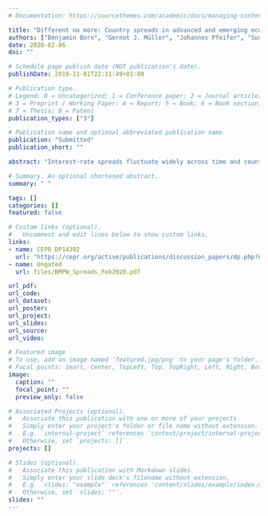```yaml
---
# Documentation: https://sourcethemes.com/academic/docs/managing-content/

title: "Different no more: Country spreads in advanced and emerging economies"
authors: ["Benjamin Born", "Gernot J. Müller", "Johannes Pfeifer", "Susanne Wellmann"]
date: 2020-02-06
doi: ""

# Schedule page publish date (NOT publication's date).
publishDate: 2019-11-01T22:11:49+01:00

# Publication type.
# Legend: 0 = Uncategorized; 1 = Conference paper; 2 = Journal article;
# 3 = Preprint / Working Paper; 4 = Report; 5 = Book; 6 = Book section;
# 7 = Thesis; 8 = Patent
publication_types: ["3"]

# Publication name and optional abbreviated publication name.
publication: "Submitted"
publication_short: ""

abstract: "Interest-rate spreads fluctuate widely across time and countries. We characterize their behavior using some 3,200 quarterly observations for 21 advanced and 17 emerging economies since the early 1990s. Before the financial crisis, spreads are 10 times more volatile in emerging economies than in advanced economies. Since 2008, the behavior of spreads has converged across country groups, largely because it has adjusted in advanced economies. We also provide evidence on the transmission of spread shocks and find it similar across sample periods and country groups. Spread shocks have become a more important source of output fluctuations in advanced economies after 2008."

# Summary. An optional shortened abstract.
summary: " "

tags: []
categories: []
featured: false

# Custom links (optional).
#   Uncomment and edit lines below to show custom links.
links:
- name: CEPR DP14392
  url: "https://cepr.org/active/publications/discussion_papers/dp.php?dpno=14392"
- name: Ungated
  url: files/BMPW_Spreads_Feb2020.pdf

url_pdf:
url_code:
url_dataset:
url_poster:
url_project:
url_slides:
url_source:
url_video:

# Featured image
# To use, add an image named `featured.jpg/png` to your page's folder.
# Focal points: Smart, Center, TopLeft, Top, TopRight, Left, Right, BottomLeft, Bottom, BottomRight.
image:
  caption: ""
  focal_point: ""
  preview_only: false

# Associated Projects (optional).
#   Associate this publication with one or more of your projects.
#   Simply enter your project's folder or file name without extension.
#   E.g. `internal-project` references `content/project/internal-project/index.md`.
#   Otherwise, set `projects: []`.
projects: []

# Slides (optional).
#   Associate this publication with Markdown slides.
#   Simply enter your slide deck's filename without extension.
#   E.g. `slides: "example"` references `content/slides/example/index.md`.
#   Otherwise, set `slides: ""`.
slides: ""
---
```

